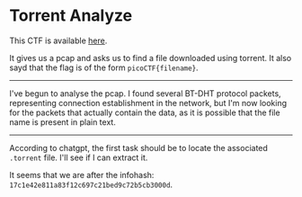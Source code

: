 # Torrent Analyze

This CTF is available [here](https://play.picoctf.org/practice/challenge/311?category=4&page=1&solved=1).

It gives us a pcap and asks us to find a file downloaded using torrent. It also sayd that the flag is of the form `picoCTF{filename}`.

---

I've begun to analyse the pcap. I found several BT-DHT protocol packets, representing connection establishment in the network, but I'm now looking for the packets that actually contain the data, as it is possible that the file name is present in plain text.

---

According to chatgpt, the first task should be to locate the associated `.torrent` file. I'll see if I can extract it.

It seems that we are after the infohash: `17c1e42e811a83f12c697c21bed9c72b5cb3000d`.
